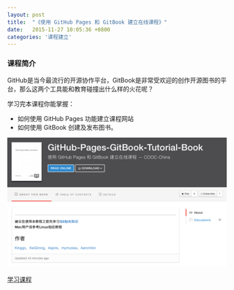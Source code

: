 ```yaml
---
layout: post
title:  "《使用 GitHub Pages 和 GitBook 建立在线课程》"
date:   2015-11-27 10:05:36 +0800
categories: '课程建立'
---
```

### 课程简介
GitHub是当今最流行的开源协作平台，GitBook是非常受欢迎的创作开源图书的平台，那么这两个工具能和教育碰撞出什么样的火花呢？

学习完本课程你能掌握：

* 如何使用 GitHub Pages 功能建立课程网站
* 如何使用 GitBook 创建及发布图书。

![](/images/2015-11-27/github-pages-gitbook-tutorial-book.png)

[学习课程](https://www.gitbook.com/book/cooc-china/cooc-howto-book/details)
